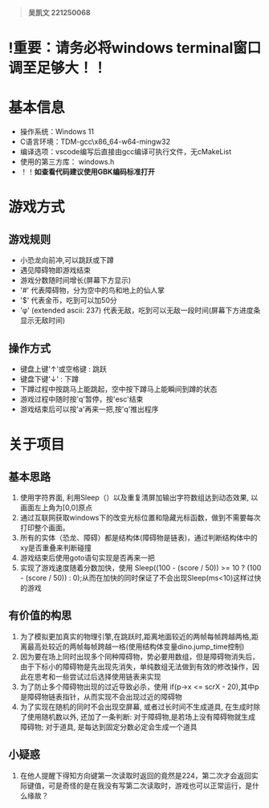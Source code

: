 >**吴凯文 221250068**
# **!重要：请务必将windows terminal窗口调至足够大！！**
# 基本信息
- 操作系统：Windows 11
- C语言环境：TDM-gcc\x86_64-w64-mingw32
- 编译选项：vscode编写后直接由gcc编译可执行文件，无cMakeList
- 使用的第三方库： windows.h
- ！！**如查看代码建议使用GBK编码标准打开**
# 游戏方式
## 游戏规则
- 小恐龙向前冲,可以跳跃或下蹲
- 遇见障碍物即游戏结束
- 游戏分数随时间增长(屏幕下方显示)
- '#' 代表障碍物，分为空中的鸟和地上的仙人掌
- '$' 代表金币，吃到可以加50分
- 'φ' (extended ascii: 237) 代表无敌，吃到可以无敌一段时间(屏幕下方进度条显示无敌时间)
## 操作方式
- 键盘上键'↑'或空格键 : 跳跃
- 键盘下键'↓' : 下蹲
- 下蹲过程中按跳马上能跳起，空中按下蹲马上能瞬间到蹲的状态
- 游戏过程中随时按'q'暂停，按'esc'结束
- 游戏结束后可以按'a'再来一把,按'q'推出程序
# 关于项目
## 基本思路
1. 使用字符界面, 利用Sleep（）以及重复清屏加输出字符数组达到动态效果, 以画面左上角为[0,0]原点
2. 通过互联网获取windows下的改变光标位置和隐藏光标函数，做到不需要每次打印整个画面。
3. 所有的实体（恐龙、障碍）都是结构体(障碍物是链表)，通过判断结构体中的xy是否重叠来判断碰撞
4. 游戏结束后使用goto语句实现是否再来一把
5. 实现了游戏速度随着分数加快，使用 Sleep((100 - (score / 50)) >= 10 ? (100 - (score / 50)) : 0);从而在加快的同时保证了不会出现Sleep(ms<10)这样过快的游戏
## 有价值的构思
1. 为了模拟更加真实的物理引擎,在跳跃时,距离地面较近的两帧每帧跨越两格,距离最高处较近的两帧每帧跨越一格(使用结构体变量dino.jump_time控制)
2. 因为要在场上同时出现多个同种障碍物，势必要用数组，但是障碍物消失后，由于下标小的障碍物是先出现先消失，单纯数组无法做到有效的修改操作，因此在思考和一些尝试过后选择使用链表来实现
3. 为了防止多个障碍物出现的过近导致必杀，使用 if(p->x <= scrX - 20),其中p是障碍物链表指针，从而实现不会出现过近的障碍物
4. 为了实现在随机的同时不会出现空屏幕, 或者过长时间不生成道具, 在生成时除了使用随机数以外, 还加了一条判断: 对于障碍物,是若场上没有障碍物就生成障碍物; 对于道具, 是每达到固定分数必定会生成一个道具
## 小疑惑 
1. 在他人提醒下得知方向键第一次读取时返回的竟然是224，第二次才会返回实际键值，可是奇怪的是在我没有写第二次读取时，游戏也可以正常运行，是什么缘故？